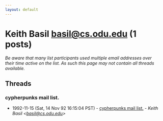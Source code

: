 ```yaml
---
layout: default
---
```


# Keith Basil <basil@cs.odu.edu> (1 posts)

_Be aware that many list participants used multiple email addresses over their time active on the list. As such this page may not contain all threads available._

## Threads

### cypherpunks mail list.
+ 1992-11-15 (Sat, 14 Nov 92 16:15:04 PST) - [cypherpunks mail list.](/archive/1992/11/f80c328b29bda05ee78c3f050ba21208a44e12a1b62743d089cb56ccc9b78bf2) - _Keith Basil \<basil@cs.odu.edu\>_

